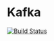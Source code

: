 # Kafka

[![Build Status](https://travis-ci.org/dfdx/Kafka.jl.svg?branch=master)](https://travis-ci.org/dfdx/Kafka.jl)
